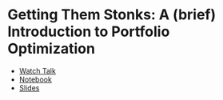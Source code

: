 # Getting Them Stonks: A (brief) Introduction to Portfolio Optimization
- [Watch Talk](https://www.youtube.com/watch?v=i9lgOQktWXM)
- [Notebook](https://colab.research.google.com/github/patohdzs/getting-them-stonks/blob/main/stonks.ipynb)
- [Slides](https://github.com/patohdzs/getting-them-stonks/blob/main/WDSS%20-%20Speaker%20Series%20MVO.pptx?raw=true)
